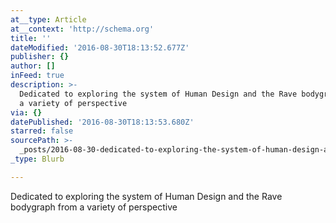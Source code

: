 ```yaml
---
at__type: Article
at__context: 'http://schema.org'
title: ''
dateModified: '2016-08-30T18:13:52.677Z'
publisher: {}
author: []
inFeed: true
description: >-
  Dedicated to exploring the system of Human Design and the Rave bodygraph from
  a variety of perspective
via: {}
datePublished: '2016-08-30T18:13:53.680Z'
starred: false
sourcePath: >-
  _posts/2016-08-30-dedicated-to-exploring-the-system-of-human-design-and-the-ra.md
_type: Blurb

---
```

Dedicated to exploring the system of Human Design and the Rave bodygraph from a variety of perspective